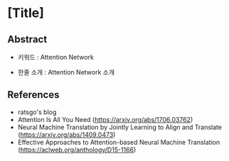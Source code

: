 # [Title]

## Abstract

- 키워드 : Attention Network

- 한줄 소개 : Attention Network 소개

## References

- ratsgo's blog  
- Attention Is All You Need (https://arxiv.org/abs/1706.03762)  
- Neural Machine Translation by Jointly Learning to Align and Translate (https://arxiv.org/abs/1409.0473)  
- Effective Approaches to Attention-based Neural Machine Translation (https://aclweb.org/anthology/D15-1166)  

